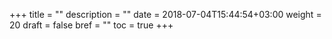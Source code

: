 +++
title = ""
description = ""
date = 2018-07-04T15:44:54+03:00
weight = 20
draft = false
bref = ""
toc = true
+++
